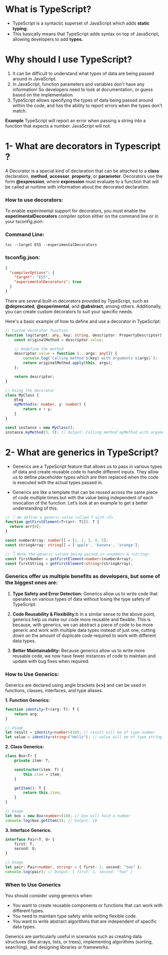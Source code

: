  # What is TypeScript?

- TypeScript is a syntactic superset of JavaScript which adds <b>static typing.</b>
- This basically means that TypeScript adds syntax on top of JavaScript, allowing developers to add <b>types.</b>

# Why should I use TypeScript?

1. It can be difficult to understand what types of data are being passed around in JavaScript.
2. In JavaScript, function parameters and variables don't have any information! So developers need to look at documentation, or guess based on the implementation.
3. TypeScript allows specifying the types of data being passed around within the code, and has the ability to report errors when the types don't match.

<b>Example</b>
TypeScript will report an error when passing a string into a function that expects a number. JavaScript will not.

# 1- What are decorators in Typescript ?

A Decorator is a special kind of declaration that can be attached to a <b>class</b> declaration, <b>method</b>, <b>accessor</b>, <b>property</b>, or <b>parameter</b>. Decorators use the form <b>@expression</b>, where <b>expression</b> must evaluate to a function that will be called at runtime with information about the decorated declaration.

<h3>How to use decorators:</h3>

To enable experimental support for decorators, you must enable the <b>experimentalDecorators</b> compiler option either on the command line or in your tsconfig.json:

<h3>Command Line:</h3>

``` 
tsc --target ES5 --experimentalDecorators
```

<h3>tsconfig.json:</h3>

``` json
{
  "compilerOptions": {
    "target": "ES5",
    "experimentalDecorators": true
  }
}
```

There are several built-in decorators provided by TypeScript, such as <b>@deprecated</b>, <b>@experimental</b>, and <b>@abstract</b>, among others. Additionally, you can create custom decorators to suit your specific needs.

Here's a basic example of how to define and use a decorator in TypeScript:

``` typescript
// Custom decorator function
function log(target: any, key: string, descriptor: PropertyDescriptor) {
    const originalMethod = descriptor.value;

    // Redefine the method
    descriptor.value = function (...args: any[]) {
        console.log(`Calling method ${key} with arguments ${args}`);
        return originalMethod.apply(this, args);
    };

    return descriptor;
}

// Using the decorator
class MyClass {
    @log
    myMethod(x: number, y: number) {
        return x + y;
    }
}

const instance = new MyClass();
instance.myMethod(3, 5); // Output: Calling method myMethod with arguments 3,5
```

# 2- What are generics in TypeScript?

- Generics are a TypeScript feature that allows us to pass in various types of data and create reusable code to handle different inputs. They allow us to define placeholder types which are then replaced when the code is executed with the actual types passed in.
  
- Generics are like a template that can be reused across the same piece of code multiple times but with the value being independent of each invocation of the function. Let’s look at an example to get a better understanding of this.

``` typescript
// 👇 We define a generic value called T with <T>
function getFirstElement<T>(arr: T[]): T {
  return arr[0];
}

const numberArray: number[] = [1, 2, 3, 4, 5];
const stringArray: string[] = ['apple', 'banana', 'orange'];

// 👇 Note the generic values being passed in <number> & <string>
const firstNumber = getFirstElement<number>(numberArray);
const firstString = getFirstElement<string>(stringArray);
```
<h3>Generics offer us multiple benefits as developers, but some of the biggest ones are:</h3>

1. <b>Type Safety and Error Detection:</b> Generics allow us to write code that operates on various types of data without losing the type safety of TypeScript.

2. <b>Code Reusability & Flexibility:</b>b In a similar sense to the above point, generics help us make our code more reusable and flexible. This is because, with generics, we can abstract a piece of code to be more generic and work with multiple data types instead of just one, cutting down on the amount of duplicate code required to work with different data types.

3. <b>Better Maintainability:</b> Because generics allow us to write more reusable code, we now have fewer instances of code to maintain and update with bug fixes when required.

<h3>How to Use Generics:</h3>

Generics are declared using angle brackets <b>(<>)</b> and can be used in functions, classes, interfaces, and type aliases.

<b>1. Function Generics:</b>

``` typescript
function identity<T>(arg: T): T {
    return arg;
}

// Usage
let result = identity<number>(10); // result will be of type number
let value = identity<string>("Hello"); // value will be of type string
```

<b>2. Class Generics:</b>

``` typescript
class Box<T> {
    private item: T;

    constructor(item: T) {
        this.item = item;
    }

    getItem(): T {
        return this.item;
    }
}

// Usage
let box = new Box<number>(10); // box will hold a number
console.log(box.getItem()); // Output: 10
```


<b>3. Interface Generics:</b>

``` typescript
interface Pair<T, U> {
    first: T;
    second: U;
}

// Usage
let pair: Pair<number, string> = { first: 1, second: "two" };
console.log(pair); // Output: { first: 1, second: "two" }
```
<h3>When to Use Generics</h3>

You should consider using generics when:

- You want to create reusable components or functions that can work with different types.
- You need to maintain type safety while writing flexible code.
- You want to write abstract algorithms that are independent of specific data types.
  
Generics are particularly useful in scenarios such as creating data structures (like arrays, lists, or trees), implementing algorithms (sorting, searching), and designing libraries or frameworks.
   
